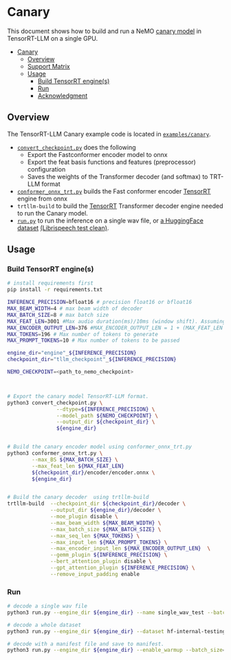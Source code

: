 # Canary
This document shows how to build and run a NeMO [canary model](https://huggingface.co/nvidia/canary-1b) in TensorRT-LLM on a single GPU.

- [Canary](#canary)
  - [Overview](#overview)
  - [Support Matrix](#support-matrix)
  - [Usage](#usage)
    - [Build TensorRT engine(s)](#build-tensorrt-engines)
    - [Run](#run)
    - [Acknowledgment](#acknowledgment)
  
## Overview

The TensorRT-LLM Canary example code is located in [`examples/canary`](./).

 * [`convert_checkpoint.py`](./convert_checkpoint.py) does the following
   * Export the Fastconformer encoder model to onnx
   * Export the feat basis functions and features (preprocessor) configuration
   * Saves the weights of the Transformer decoder (and softmax) to TRT-LLM format
 * [`conformer_onnx_trt.py`](./conformer_onnx_trt.py) builds the Fast conformer encoder [TensorRT](https://developer.nvidia.com/tensorrt) engine from onnx 
 * `trtllm-build` to build the [TensorRT](https://developer.nvidia.com/tensorrt) Transformer decoder engine needed to run the Canary model.
 * [`run.py`](./run.py) to run the inference on a single wav file, or [a HuggingFace dataset](https://huggingface.co/datasets/librispeech_asr) [\(Librispeech test clean\)](https://www.openslr.org/12).

## Usage
### Build TensorRT engine(s)

```bash
# install requirements first
pip install -r requirements.txt

INFERENCE_PRECISION=bfloat16 # precision float16 or bfloat16
MAX_BEAM_WIDTH=4 # max beam width of decoder
MAX_BATCH_SIZE=8 # max batch size
MAX_FEAT_LEN=3001 #Max audio duration(ms)/10ms (window shift). Assuming 30s audio
MAX_ENCODER_OUTPUT_LEN=376 #MAX_ENCODER_OUTPUT_LEN = 1 + (MAX_FEAT_LEN / 8), 8 is subsampling factor for canary conformer 
MAX_TOKENS=196 # Max number of tokens to generate
MAX_PROMPT_TOKENS=10 # Max number of tokens to be passed

engine_dir="engine"_${INFERENCE_PRECISION}
checkpoint_dir="tllm_checkpoint"_${INFERENCE_PRECISION}

NEMO_CHECKPOINT=<path_to_nemo_checkpoint>



# Export the canary model TensorRT-LLM format.
python3 convert_checkpoint.py \
                --dtype=${INFERENCE_PRECISION} \
                --model_path ${NEMO_CHECKPOINT} \
                --output_dir ${checkpoint_dir} \
                ${engine_dir}


# Build the canary encoder model using conformer_onnx_trt.py
python3 conformer_onnx_trt.py \
        --max_BS ${MAX_BATCH_SIZE} \
        --max_feat_len ${MAX_FEAT_LEN}
        ${checkpoint_dir}/encoder/encoder.onnx \
        ${engine_dir}


# Build the canary decoder  using trtllm-build
trtllm-build  --checkpoint_dir ${checkpoint_dir}/decoder \
              --output_dir ${engine_dir}/decoder \
              --moe_plugin disable \
              --max_beam_width ${MAX_BEAM_WIDTH} \
              --max_batch_size ${MAX_BATCH_SIZE} \
              --max_seq_len ${MAX_TOKENS} \
              --max_input_len ${MAX_PROMPT_TOKENS} \
              --max_encoder_input_len ${MAX_ENCODER_OUTPUT_LEN}  \
              --gemm_plugin ${INFERENCE_PRECISION} \
              --bert_attention_plugin disable \
              --gpt_attention_plugin ${INFERENCE_PRECISION} \
              --remove_input_padding enable
```

### Run

```bash
# decode a single wav file
python3 run.py --engine_dir ${engine_dir} --name single_wav_test --batch_size=1 --num_beam=<beam_len> --enable_warmup --input_file assets/1221-135766-0002.wav

# decode a whole dataset
python3 run.py --engine_dir ${engine_dir} --dataset hf-internal-testing/librispeech_asr_dummy --enable_warmup  --batch_size=<batch_size> --num_beam=<beam_len>  --name librispeech_dummy_large_v3

# decode with a manifest file and save to manifest. 
python3 run.py --engine_dir ${engine_dir} --enable_warmup --batch_size=<batch_size> --num_beam=<beam_len> --name <test_name> --manifest_file <path_to_manifest_file>

```
